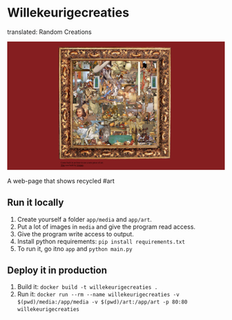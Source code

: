 # Willekeurigecreaties
translated: Random Creations

![header.png](header.png)

A web-page that shows recycled #art 

## Run it locally

1. Create yourself a folder `app/media` and `app/art`.
2. Put a lot of images in `media` and give the program read access.
3. Give the program write access to output.
4. Install python requirements: `pip install requirements.txt`
4. To run it, go itno `app` and `python main.py`

## Deploy it in production

1. Build it: `docker build -t willekeurigecreaties .`
2. Run it: `docker run --rm --name willekeurigecreaties -v $(pwd)/media:/app/media -v $(pwd)/art:/app/art -p 80:80 willekeurigecreaties`